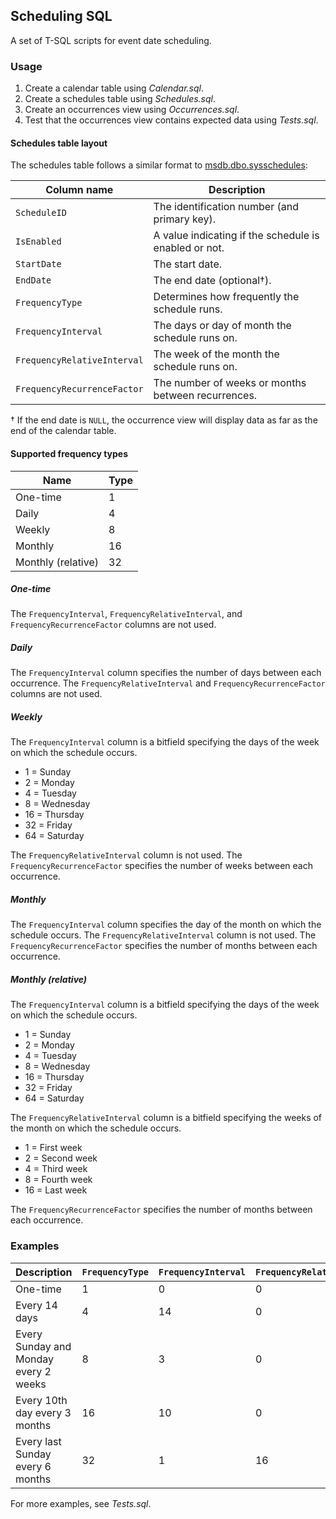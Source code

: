 ## Scheduling SQL
A set of T-SQL scripts for event date scheduling.

### Usage
1. Create a calendar table using *Calendar.sql*.
2. Create a schedules table using *Schedules.sql*.
3. Create an occurrences view using *Occurrences.sql*.
4. Test that the occurrences view contains expected data using *Tests.sql*.

#### Schedules table layout
The schedules table follows a similar format to [msdb.dbo.sysschedules](https://msdn.microsoft.com/en-us/library/ms178644.aspx):

| Column name                 | Description                                           |
|-----------------------------|-------------------------------------------------------|
| `ScheduleID`                | The identification number (and primary key).          |
| `IsEnabled`                 | A value indicating if the schedule is enabled or not. |
| `StartDate`                 | The start date.                                       |
| `EndDate`                   | The end date (optional†).                             |
| `FrequencyType`             | Determines how frequently the schedule runs.          |
| `FrequencyInterval`         | The days or day of month the schedule runs on.        |
| `FrequencyRelativeInterval` | The week of the month the schedule runs on.           |
| `FrequencyRecurrenceFactor` | The number of weeks or months between recurrences.    |

† If the end date is `NULL`, the occurrence view will display data as far as the end of the calendar table.

#### Supported frequency types

| Name               | Type | 
|--------------------|------|
| One-time           | 1    |
| Daily              | 4    |
| Weekly             | 8    |
| Monthly            | 16   | 
| Monthly (relative) | 32   |

##### One-time
The `FrequencyInterval`, `FrequencyRelativeInterval`, and `FrequencyRecurrenceFactor` columns are not used.

##### Daily
The `FrequencyInterval` column specifies the number of days between each occurrence. The `FrequencyRelativeInterval` and `FrequencyRecurrenceFactor` columns are not used.

##### Weekly
The `FrequencyInterval` column is a bitfield specifying the days of the week on which the schedule occurs.

* 1 = Sunday
* 2 = Monday
* 4 = Tuesday
* 8 = Wednesday
* 16 = Thursday
* 32 = Friday
* 64 = Saturday

The `FrequencyRelativeInterval` column is not used. The `FrequencyRecurrenceFactor` specifies the number of weeks between each occurrence.

##### Monthly
The `FrequencyInterval` column specifies the day of the month on which the schedule occurs. The `FrequencyRelativeInterval` column is not used. The `FrequencyRecurrenceFactor` specifies the number of months between each occurrence.

##### Monthly (relative)
The `FrequencyInterval` column is a bitfield specifying the days of the week on which the schedule occurs.

* 1 = Sunday
* 2 = Monday
* 4 = Tuesday
* 8 = Wednesday
* 16 = Thursday
* 32 = Friday
* 64 = Saturday

The `FrequencyRelativeInterval` column is a bitfield specifying the weeks of the month on which the schedule occurs.

* 1 = First week
* 2 = Second week
* 4 = Third week
* 8 = Fourth week
* 16 = Last week

The `FrequencyRecurrenceFactor` specifies the number of months between each occurrence.

### Examples

| Description | `FrequencyType` | `FrequencyInterval` | `FrequencyRelativeInterval` | `FrequencyRecurrenceFactor` |
|---------------------------------------|----|----|----|---|
| One-time                              | 1  | 0  | 0  | 0 |
| Every 14 days                         | 4  | 14 | 0  | 0 |
| Every Sunday and Monday every 2 weeks | 8  | 3  | 0  | 2 |
| Every 10th day every 3 months         | 16 | 10 | 0  | 3 |
| Every last Sunday every 6 months      | 32 | 1  | 16 | 6 |

For more examples, see *Tests.sql*.
